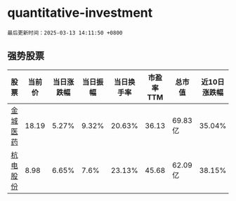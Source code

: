 # quantitative-investment

`最后更新时间：2025-03-13 14:11:50 +0800`

## 强势股票

|股票|当前价|当日涨跌幅|当日振幅|当日换手率|市盈率TTM|总市值|近10日涨跌幅|
|----|----|----|----|----|----|----|----|
|[金城医药](https://xueqiu.com/S/SZ300233)|18.19|5.27%|9.32%|20.63%|36.13|69.83亿|35.04%|
|[杭电股份](https://xueqiu.com/S/SH603618)|8.98|6.65%|7.6%|23.13%|45.68|62.09亿|38.15%|
